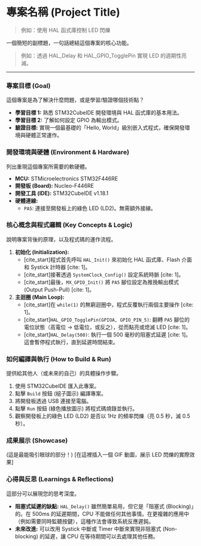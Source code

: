 # 專案名稱 (Project Title)
> 例如：使用 HAL 函式庫控制 LED 閃爍

一個簡短的副標題，一句話總結這個專案的核心功能。
> 例如：透過 HAL_Delay 和 HAL_GPIO_TogglePin 實現 LED 的週期性亮滅。

---

### 專案目標 (Goal)
這個專案是為了解決什麼問題，或是學習/驗證哪個技術點？
* **學習目標 1:** 熟悉 STM32CubeIDE 開發環境與 HAL 函式庫的基本用法。
* **學習目標 2:** 了解如何設定 GPIO 為輸出模式。
* **驗證目標:** 實現一個最基礎的「Hello, World」級別嵌入式程式，確保開發環境與硬體正常運作。

### 開發環境與硬體 (Environment & Hardware)
列出重現這個專案所需要的軟硬體。
* **MCU:** STMicroelectronics STM32F446RE
* **開發板 (Board):** Nucleo-F446RE
* **開發工具 (IDE):** STM32CubeIDE v1.18.1
* **硬體連線:**
    * `PA5`: 連接至開發板上的綠色 LED (LD2)。無需額外接線。

### 核心概念與程式邏輯 (Key Concepts & Logic)
說明專案背後的原理，以及程式碼的運作流程。
1.  **初始化 (Initialization):**
    * [cite_start]程式首先呼叫 `HAL_Init()` 來初始化 HAL 函式庫、Flash 介面和 Systick 計時器 [cite: 1]。
    * [cite_start]接著透過 `SystemClock_Config()` 設定系統時脈 [cite: 1]。
    * [cite_start]最後，`MX_GPIO_Init()` 將 `PA5` 腳位設定為推挽輸出模式 (Output Push-Pull) [cite: 1]。
2.  **主迴圈 (Main Loop):**
    * [cite_start]在 `while(1)` 的無窮迴圈中，程式反覆執行兩個主要操作 [cite: 1]。
    * [cite_start]`HAL_GPIO_TogglePin(GPIOA, GPIO_PIN_5)`: 翻轉 `PA5` 腳位的電位狀態（高電位 -> 低電位，或反之），從而點亮或熄滅 LED [cite: 1]。
    * [cite_start]`HAL_Delay(500)`: 執行一個 500 毫秒的阻塞式延遲 [cite: 1]。這會暫停程式執行，直到延遲時間結束。

### 如何編譯與執行 (How to Build & Run)
提供給其他人（或未來的自己）的具體操作步驟。
1.  使用 STM32CubeIDE 匯入此專案。
2.  點擊 `Build` 按鈕 (槌子圖示) 編譯專案。
3.  將開發板透過 USB 連接至電腦。
4.  點擊 `Run` 按鈕 (綠色播放圖示) 將程式碼燒錄並執行。
5.  觀察開發板上的綠色 LED (LD2) 是否以 1Hz 的頻率閃爍（亮 0.5 秒，滅 0.5 秒）。

### 成果展示 (Showcase)
(這是最能吸引眼球的部分！)
[在這裡插入一個 GIF 動圖，展示 LED 閃爍的實際效果]

### 心得與反思 (Learnings & Reflections)
這部分可以展現您的思考深度。
* **阻塞式延遲的缺點:** `HAL_Delay()` 雖然簡單易用，但它是「阻塞式 (Blocking)」的。在 500ms 的延遲期間，CPU 不能做任何其他事情。在更複雜的應用中（例如需要同時監聽按鍵），這種作法會導致系統反應遲鈍。
* **未來改進:** 可以改用 Systick 中斷或 Timer 中斷來實現非阻塞式 (Non-blocking) 的延遲，讓 CPU 在等待期間可以去處理其他任務。